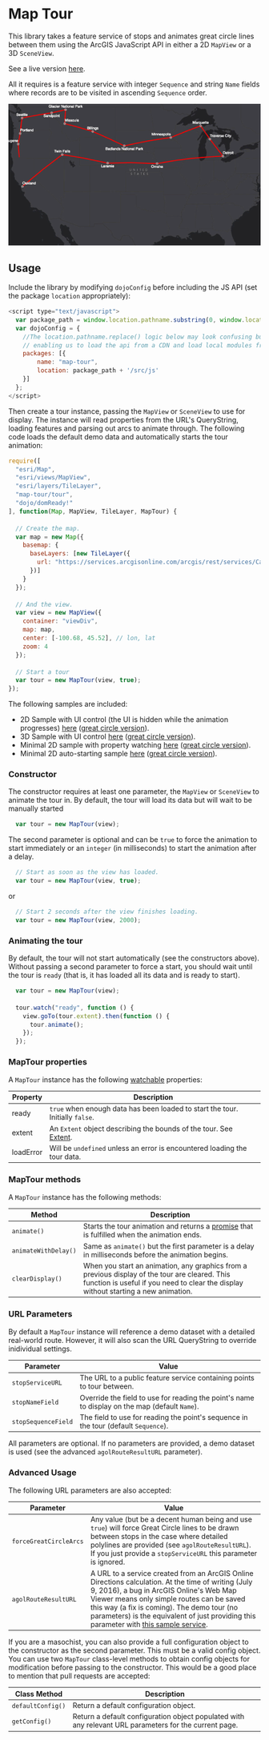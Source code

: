 # Map Tour

This library takes a feature service of stops and animates great circle lines between them using the ArcGIS JavaScript API in either a 2D `MapView` or a 3D `SceneView`.

See a live version [here](https://nixta.github.io/tourmap/).

All it requires is a feature service with integer `Sequence` and string `Name` fields where records are to be visited in ascending `Sequence` order.

![MapTour](./maptour.gif)

## Usage
Include the library by modifying `dojoConfig` before including the JS API (set the package `location` appropriately):

``` JavaScript
<script type="text/javascript">
  var package_path = window.location.pathname.substring(0, window.location.pathname.lastIndexOf('/'));
  var dojoConfig = {
    //The location.pathname.replace() logic below may look confusing but all its doing is
    // enabling us to load the api from a CDN and load local modules from the correct location.
    packages: [{
        name: "map-tour",
        location: package_path + '/src/js'
    }]
  };
</script>
```

Then create a tour instance, passing the `MapView` or `SceneView` to use for display. The instance will read properties from the URL's QueryString, loading features and parsing out arcs to animate through. The following code loads the default demo data and automatically starts the tour animation:

``` JavaScript
require([
  "esri/Map",
  "esri/views/MapView",
  "esri/layers/TileLayer",
  "map-tour/tour",
  "dojo/domReady!"
], function(Map, MapView, TileLayer, MapTour) {

  // Create the map.
  var map = new Map({
    basemap: {
      baseLayers: [new TileLayer({
        url: "https://services.arcgisonline.com/arcgis/rest/services/Canvas/World_Dark_Gray_Base/MapServer"
      })]
    }
  });

  // And the view.
  var view = new MapView({
    container: "viewDiv",
    map: map,
    center: [-100.68, 45.52], // lon, lat
    zoom: 4
  });

  // Start a tour
  var tour = new MapTour(view, true);
});
```

The following samples are included:

* 2D Sample with UI control (the UI is hidden while the animation progresses) [here](https://nixta.github.io/tourmap/) ([great circle version](https://nixta.github.io/tourmap/?forceGreatCircleArcs=true)).
* 3D Sample with UI control [here](https://nixta.github.io/tourmap/index3d.html) ([great circle version](https://nixta.github.io/tourmap/index3d.html?forceGreatCircleArcs=true)).
* Minimal 2D sample with property watching [here](https://nixta.github.io/tourmap/simple.html) ([great circle version](https://nixta.github.io/tourmap/simple.html?forceGreatCircleArcs=true)).
* Minimal 2D auto-starting sample [here](https://nixta.github.io/tourmap/simple-autostart.html) ([great circle version](https://nixta.github.io/tourmap/simple-autostart.html?forceGreatCircleArcs=true)).


### Constructor
The constructor requires at least one parameter, the `MapView` or `SceneView` to animate the tour in. By default, the tour will load its data but will wait to be manually started

``` JavaScript
  var tour = new MapTour(view);
```

The second parameter is optional and can be `true` to force the animation to start immediately or an `integer` (in milliseconds) to start the animation after a delay.

``` JavaScript
  // Start as soon as the view has loaded.
  var tour = new MapTour(view, true);
```

or

``` JavaScript
  // Start 2 seconds after the view finishes loading.
  var tour = new MapTour(view, 2000);
```

### Animating the tour
By default, the tour will not start automatically (see the constructors above). Without passing a second parameter to force a start, you should wait until the tour is `ready` (that is, it has loaded all its data and is ready to start).

``` JavaScript
  var tour = new MapTour(view);

  tour.watch("ready", function () {
    view.goTo(tour.extent).then(function () {
      tour.animate();
    });
  });
```

### MapTour properties
A `MapTour` instance has the following [watchable](https://developers.arcgis.com/javascript/latest/guide/working-with-props/index.html) properties:

| Property | Description |
| -------- | ----------- |
| ready | `true` when enough data has been loaded to start the tour. Initially `false`. |
| extent | An `Extent` object describing the bounds of the tour. See [Extent](https://developers.arcgis.com/javascript/latest/api-reference/esri-geometry-Extent.html). |
| loadError | Will be `undefined` unless an error is encountered loading the tour data. |

### MapTour methods
A `MapTour` instance has the following methods:

| Method | Description |
| ------ | ----------- |
| `animate()` | Starts the tour animation and returns a [promise](https://developers.arcgis.com/javascript/latest/guide/working-with-promises/index.html) that is fulfilled when the animation ends. |
| `animateWithDelay()` | Same as `animate()` but the first parameter is a delay in milliseconds before the animation begins. |
| `clearDisplay()` | When you start an animation, any graphics from a previous display of the tour are cleared. This function is useful if you need to clear the display without starting a new animation. |

### URL Parameters

By default a `MapTour` instance will reference a demo dataset with a detailed real-world route. However, it will also scan the URL QueryString to override inidividual settings.

| Parameter           | Value |
| ------------------- | ----- |
| `stopServiceURL`    | The URL to a public feature service containing points to tour between. |
| `stopNameField`     | Override the field to use for reading the point's name to display on the map (default `Name`). |
| `stopSequenceField` | The field to use for reading the point's sequence in the tour (default `Sequence`). |

All parameters are optional. If no parameters are provided, a demo dataset is used (see the advanced `agolRouteResultURL` parameter).

### Advanced Usage

The following URL parameters are also accepted:

| Parameter           | Value |
| ------------------- | ----- |
| `forceGreatCircleArcs` | Any value (but be a decent human being and use `true`) will force Great Circle lines to be drawn between stops in the case where detailed polylines are provided (see `agolRouteResultURL`). If you just provide a `stopServiceURL` this parameter is ignored. |
| `agolRouteResultURL` | A URL to a service created from an ArcGIS Online Directions calculation. At the time of writing (July 9, 2016), a bug in ArcGIS Online's Web Map Viewer means only simple routes can be saved this way (a fix is coming). The demo tour (no parameters) is the equivalent of just providing this parameter with [this sample service](https://services.arcgis.com/OfH668nDRN7tbJh0/arcgis/rest/services/Oakland_to_Gloucester/FeatureServer). |

If you are a masochist, you can also provide a full configuration object to the constructor as the second parameter. This must be a valid config object. You can use two `MapTour` class-level methods to obtain config objects for modification before passing to the constructor. This would be a good place to mention that pull requests are accepted:

| Class Method | Description |
| ------------ | ----------- |
| `defaultConfig()` | Return a default configuration object.|
| `getConfig()` | Return a default configuration object populated with any relevant URL parameters for the current page. |

